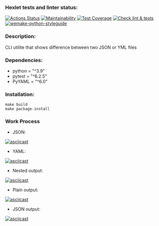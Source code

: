 ### Hexlet tests and linter status:
[![Actions Status](https://github.com/emp7yhead/python-project-lvl2/workflows/hexlet-check/badge.svg)](https://github.com/emp7yhead/python-project-lvl2/actions) [![Maintainability](https://api.codeclimate.com/v1/badges/020f403c6131e21f36b5/maintainability)](https://codeclimate.com/github/emp7yhead/python-project-lvl2/maintainability) [![Test Coverage](https://api.codeclimate.com/v1/badges/020f403c6131e21f36b5/test_coverage)](https://codeclimate.com/github/emp7yhead/python-project-lvl2/test_coverage) [![Check lint & tests](https://github.com/emp7yhead/python-project-lvl2/actions/workflows/check_lint_%20tests.yml/badge.svg)](https://github.com/emp7yhead/python-project-lvl2/actions/workflows/check_lint_%20tests.yml) [![wemake-python-styleguide](https://img.shields.io/badge/style-wemake-000000.svg)](https://github.com/wemake-services/wemake-python-styleguide)
### Description:
CLI utilite that shows difference between two JSON or YML files

### Dependencies:
- python = "^3.9"
- pytest = "^6.2.5"
- PyYAML = "^6.0"

### Installation:
```
make build
make package-install
```

### Work Process
- JSON:

[![asciicast](https://asciinema.org/a/nuZbBzG5Xmbn4gVdiCg4gdR7l.svg)](https://asciinema.org/a/nuZbBzG5Xmbn4gVdiCg4gdR7l)

- YAML:

[![asciicast](https://asciinema.org/a/7pKkiN4ZfeGYwUBGN2h0YGoEe.svg)](https://asciinema.org/a/7pKkiN4ZfeGYwUBGN2h0YGoEe)

- Nested output:

[![asciicast](https://asciinema.org/a/CRB7zYQfEtsBp2bR8OPOTsdGA.svg)](https://asciinema.org/a/CRB7zYQfEtsBp2bR8OPOTsdGA)

- Plain output:

[![asciicast](https://asciinema.org/a/8B4UBx3UdWxhaTnnwLiqqg14a.svg)](https://asciinema.org/a/8B4UBx3UdWxhaTnnwLiqqg14a)

- JSON output:

[![asciicast](https://asciinema.org/a/Hj2e0cUpXz4FuOLlMTy1yibCx.svg)](https://asciinema.org/a/Hj2e0cUpXz4FuOLlMTy1yibCx)
